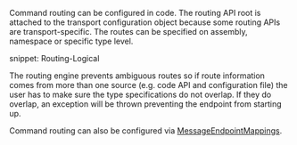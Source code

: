 Command routing can be configured in code. The routing API root is attached to the transport configuration object because some routing APIs are transport-specific. The routes can be specified on assembly, namespace or specific type level.

snippet: Routing-Logical

The routing engine prevents ambiguous routes so if route information comes from more than one source (e.g. code API and configuration file) the user has to make sure the type specifications do not overlap. If they do overlap, an exception will be thrown preventing the endpoint from starting up.

Command routing can also be configured via [MessageEndpointMappings](routing-extensibility.md#messageendpointmappings).
